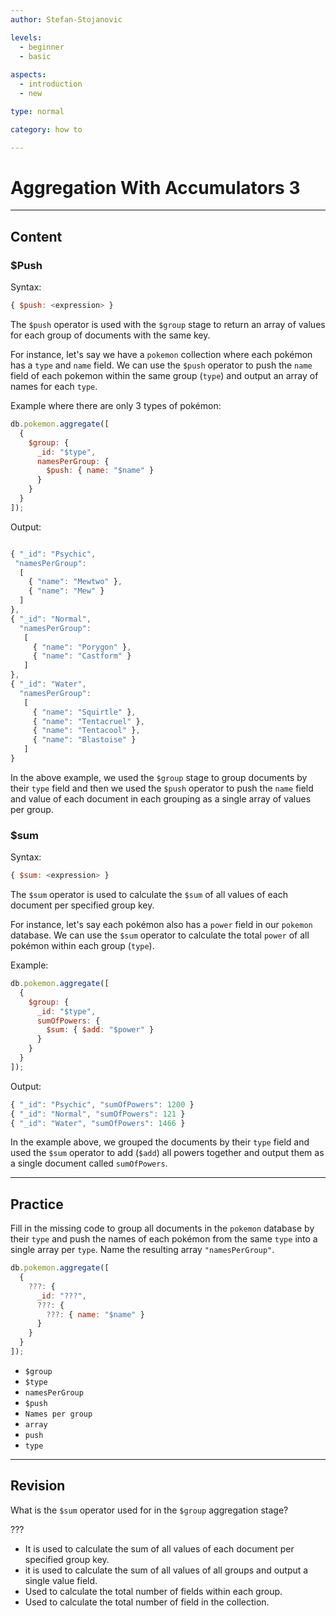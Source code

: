 ```yaml
---
author: Stefan-Stojanovic

levels:
  - beginner
  - basic
  
aspects:
  - introduction
  - new

type: normal

category: how to

---
```


# Aggregation With Accumulators 3

---
## Content

### $Push

Syntax:
```javascript
{ $push: <expression> }
```

The `$push` operator is used with the `$group` stage to return an array of values for each group of documents with the same key.

For instance, let's say we have a `pokemon` collection where each pokémon has a `type` and `name` field. We can use the `$push` operator to push the `name` field of each pokemon within the same group (`type`) and output an array of names for each `type`.

Example where there are only 3 types of pokémon:
```javascript
db.pokemon.aggregate([
  {
    $group: {
      _id: "$type",
      namesPerGroup: {
        $push: { name: "$name" }
      }
    }
  }
]);
```
Output:
```javascript

{ "_id": "Psychic",
 "namesPerGroup": 
  [
    { "name": "Mewtwo" },
    { "name": "Mew" } 
  ] 
},
{ "_id": "Normal", 
  "namesPerGroup": 
   [ 
     { "name": "Porygon" }, 
     { "name": "Castform" } 
   ] 
},
{ "_id": "Water", 
  "namesPerGroup": 
   [ 
     { "name": "Squirtle" }, 
     { "name": "Tentacruel" }, 
     { "name": "Tentacool" }, 
     { "name": "Blastoise" } 
   ] 
}
```

In the above example, we used the `$group` stage to group documents by their `type` field and then we used the `$push` operator to push the `name` field and value of each document in each grouping as a single array of values per group.


### $sum

Syntax:
```javascript
{ $sum: <expression> }
```

The `$sum` operator is used to calculate the `$sum` of all values of each document per specified group key. 

For instance, let's say each pokémon also has a `power` field in our `pokemon` database. We can use the `$sum` operator to calculate the total `power` of all pokémon within each group (`type`).

Example:
```javascript
db.pokemon.aggregate([
  {
    $group: {
      _id: "$type",
      sumOfPowers: {
        $sum: { $add: "$power" }
      }
    }
  }
]);
```
Output:
```javascript
{ "_id": "Psychic", "sumOfPowers": 1200 }
{ "_id": "Normal", "sumOfPowers": 121 }
{ "_id": "Water", "sumOfPowers": 1466 }
```

In the example above, we grouped the documents by their `type` field and used the `$sum` operator to add (`$add`) all powers together and output them as a single document called `sumOfPowers`.

---
## Practice

Fill in the missing code to group all documents in the `pokemon` database by their `type` and push the names of each pokémon from the same `type` into a single array per `type`. Name the resulting array `"namesPerGroup"`.

```javascript
db.pokemon.aggregate([
  {
    ???: {
      _id: "???",
      ???: {
        ???: { name: "$name" }
      }
    }
  }
]);
```

* `$group`
* `$type`
* `namesPerGroup`
* `$push`
* `Names per group`
* `array`
* `push`
* `type`

---
## Revision

What is the `$sum` operator used for in the `$group` aggregation stage?

???

* It is used to calculate the sum of all values of each document per specified group key. 
* it is used to calculate the sum of all values of all groups and output a single value field.
* Used to calculate the total number of fields within each group.
* Used to calculate the total number of field in the collection.
